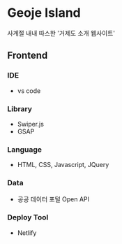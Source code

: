 # Geoje Island

사계절 내내 따스한 '거제도 소개 웹사이트'

## Frontend

### IDE

- vs code


### Library

- Swiper.js
- GSAP


### Language

- HTML, CSS, Javascript, JQuery
  

### Data

- 공공 데이터 포털 Open API


### Deploy Tool



- Netlify

